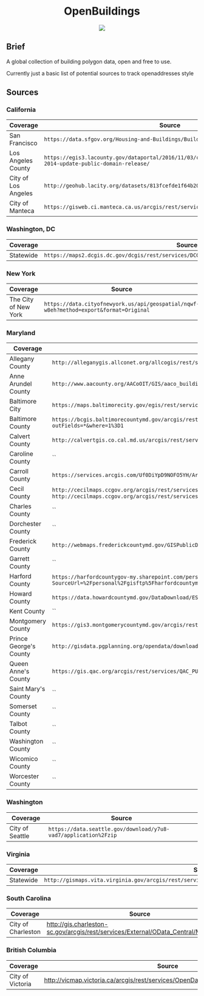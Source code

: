 <h1 align="center">OpenBuildings</h1>

<p align="center">
    <a href="https://david-dm.org/openaddresses/openbuildings"><img src="https://david-dm.org/openaddresses/openbuildings.png"/></a>
</p>

## Brief

A global collection of building polygon data, open and free to use.

Currently just a basic list of potential sources to track openaddresses style


## Sources

### California

| Coverage | Source | Number | Date |
| -------- | ------ | ------ | ---- |
| San Francisco | `https://data.sfgov.org/Housing-and-Buildings/Building-Footprints/72ai-zege/data` | 177,023 | 2017 |
| Los Angeles County | `https://egis3.lacounty.gov/dataportal/2016/11/03/countywide-building-outlines-2014-update-public-domain-release/` | 3,000,000+ |  2014 |
| City of Los Angeles | `http://geohub.lacity.org/datasets/813fcefde1f64b209103107b26a8909f_0` | 1109238 | 2014 |
| City of Manteca | `https://gisweb.ci.manteca.ca.us/arcgis/rest/services/layers/Buildings/MapServer/0` | 24122 | 2017 |

### Washington, DC

| Coverage | Source |
| -------- | ------ |
| Statewide | `https://maps2.dcgis.dc.gov/dcgis/rest/services/DCGIS_DATA/Facility_and_Structure/MapServer/1` |

### New York

| Coverage | Source |
| -------- | ------ |
| The City of New York | `https://data.cityofnewyork.us/api/geospatial/nqwf-w8eh?method=export&format=Original` |

### Maryland

| Coverage | Source |
| -------- | ------ |
| Allegany County | `http://alleganygis.allconet.org/allcogis/rest/services/Dashboards/BWPermits/MapServer/11` |
| Anne Arundel County | `http://www.aacounty.org/AACoOIT/GIS/aaco_buildings.zip` |
| Baltimore City | `https://maps.baltimorecity.gov/egis/rest/services/OpenBaltimore/Building_Footprint/MapServer/0` |
| Baltimore County | `https://bcgis.baltimorecountymd.gov/arcgis/rest/services/Facilities/Buildings/MapServer/2/query?outFields=*&where=1%3D1` |
| Calvert County | `http://calvertgis.co.cal.md.us/arcgis/rest/services/Basemaps/Streets_Base_Map/MapServer/10` |
| Caroline County | `` |
| Carroll County | `https://services.arcgis.com/Uf0DiYpD9NOFO5YH/ArcGIS/rest/services/Buildings_CarrollCounty/FeatureServer/0` |
| Cecil County | `http://cecilmaps.ccgov.org/arcgis/rest/services/Public_10_1/MapServer/5`, `http://cecilmaps.ccgov.org/arcgis/rest/services/Public_10_1/MapServer/6` |
| Charles County | `` |
| Dorchester County | `` |
| Frederick County | `http://webmaps.frederickcountymd.gov/GISPublicDownload/Shapefiles/Buildings.zip` |
| Garrett County | `` |
| Harford County | `https://harfordcountygov-my.sharepoint.com/personal/gisftp_harfordcountymd_gov/_layouts/15/download.aspx?SourceUrl=%2Fpersonal%2Fgisftp%5Fharfordcountymd%5Fgov%2FDocuments%2FGIS%20Files%2FBuildings%5F2013%2Ezip` |
| Howard County | `https://data.howardcountymd.gov/DataDownload/ESRI/Buildings_Major.zip` |
| Kent County | `` |
| Montgomery County | `https://gis3.montgomerycountymd.gov/arcgis/rest/services/GDX/buildings/MapServer/0` |
| Prince George's County | `http://gisdata.pgplanning.org/opendata/downloadzip.asp?FileName=/data/ShapeFile/Building_2014_Py.zip` |
| Queen Anne's County | `https://gis.qac.org/arcgis/rest/services/QAC_PUBLIC/DataDownload/MapServer/1` |
| Saint Mary's County | `` |
| Somerset County | `` |
| Talbot County | `` |
| Washington County | `` |
| Wicomico County | `` |
| Worcester County | `` |

### Washington

| Coverage | Source |
| -------- | ------ |
| City of Seattle | `https://data.seattle.gov/download/y7u8-vad7/application%2Fzip` |

### Virginia
| Coverage | Source |
| -------- | ------ |
| Statewide | `http://gismaps.vita.virginia.gov/arcgis/rest/services/VA_Base_layers/VA_Building_Footprints/MapServer/0` |

### South Carolina
| Coverage | Source |
| -------- | ------ |
| City of Charleston | http://gis.charleston-sc.gov/arcgis/rest/services/External/OData_Central/MapServer/2 | 

### British Columbia
| Coverage | Source |
| -------- | ------ |
| City of Victoria | http://vicmap.victoria.ca/arcgis/rest/services/OpenData/OpenData_Land/MapServer/1 | 

